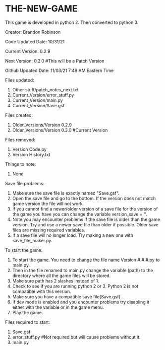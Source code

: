 # THE-NEW-GAME
This game is developed in python 2.
Then converted to python 3.

Creator: Brandon Robinson

Code Updated Date: 10/31/21

Current Version: 0.2.9

Next Version: 0.3.0 #This will be a Patch Version

Github Updated Date: 11/03/21 7:49 AM Eastern Time

Files updated:
  1. Other stuff/patch_notes_next.txt
  2. Current_Version/error_stuff.py
  3. Current_Version/main.py
  4. Current_Version/Save.gsf

Files created:
  1. Older_Versions/Version 0.2.9
  2. Older_Versions/Version 0.3.0 #Current Version

Files removed:
  1. Version Code.py
  2. Version History.txt

Things to note:
  1. None

Save file problems:
  1. Make sure the save file is exactly named "Save.gsf".
  2. Open the save file and go to the bottom. If the version does not match game version the 
file will not work.
  3. If you cannot find a newer/older version of a save file for the version of the game you have you can change the variable version_save = ''.
  4. Note you may encounter problems if the save file is older than the game version. Try and use a newer save file than older if possible. Older save files are missing required variables.
  5. If a save file will no longer load. Try making a new one with save_file_maker.py.

To start the game:
1. To start the game. You need to change the file name Version #.#.#.py to main.py.
2. Then in the file renamed to main.py change the variable (path) to the directory where all the game files will be stored.
3. Make sure path has 2 slashes instead of 1.
4. Check to see if you are running python 2 or 3. Python 2 is not compatible with this version.
5. Make sure you have a compatible save file(Save.gsf).
6. If dev mode is enabled and you encounter problems try disabling it either with the variable or in the game menu.
7. Play the game.

Files required to start:
  1. Save.gsf
  2. error_stuff.py #Not required but will cause problems without it.
  3. main.py
